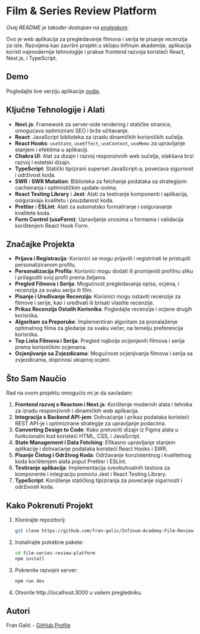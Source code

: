 # Film & Series Review Platform

_Ovaj README je također dostupan na [engleskom](README.md)._

Ovo je web aplikacija za pregledavanje filmova i serija te pisanje recenzija za iste. Razvijena kao završni projekt u sklopu Infinum akademije, aplikacija koristi najmodernije tehnologije i prakse frontend razvoja koristeći React, Next.js, i TypeScript.

## Demo

Pogledajte live verziju aplikacije [ovdje](https://infinum-academy-film-review-app.vercel.app/).

## Ključne Tehnologije i Alati

- **Next.js**: Framework za server-side rendering i statičke stranice, omogućava optimizirani SEO i brže učitavanje.
- **React**: JavaScript biblioteka za izradu dinamičkih korisničkih sučelja.
- **React Hooks**: `useState`, `useEffect`, `useContext`, `useMemo` za upravljanje stanjem i efektima u aplikaciji.
- **Chakra UI**: Alat za dizajn i razvoj responzivnih web sučelja, olakšava brzi razvoj i estetski dizajn.
- **TypeScript**: Statički tipizirani superset JavaScript-a, povećava sigurnost i održivost koda.
- **SWR** i **SWR Mutation**: Biblioteka za fetchanje podataka sa strategijom cacheiranja i optimističkim update-ovima.
- **React Testing Library** i **Jest**: Alati za testiranje komponenti i aplikacija, osiguravaju kvalitetu i pouzdanost koda.
- **Prettier** i **ESLint**: Alati za automatsko formatiranje i osiguravanje kvalitete koda.
- **Form Control (useForm)**: Upravljanje unosima u formama i validacija korištenjem React Hook Form.

## Značajke Projekta

- **Prijava i Registracija**: Korisnici se mogu prijaviti i registrirati te pristupiti personaliziranom profilu.
- **Personalizacija Profila**: Korisnici mogu dodati ili promijeniti profilnu sliku i prilagoditi svoj profil prema željama.
- **Pregled Filmova i Serija**: Mogućnost pregledavanja opisa, ocjena, i recenzija za svaku seriju ili film.
- **Pisanje i Uređivanje Recenzija**: Korisnici mogu ostaviti recenzije za filmove i serije, kao i uređivati ili brisati vlastite recenzije.
- **Prikaz Recenzija Ostalih Korisnika**: Pogledajte recenzije i ocjene drugih korisnika.
- **Algoritam za Preporuke**: Implementiran algoritam za pronalaženje optimalnog filma za gledanje za svaku večer, na temelju preferencija korisnika.
- **Top Lista Filmova i Serija**: Pregled najbolje ocijenjenih filmova i serija prema korisničkim ocjenama.
- **Ocjenjivanje sa Zvjezdicama**: Mogućnost ocjenjivanja filmova i serija sa zvjezdicama, doprinosi ukupnoj ocjeni.

## Što Sam Naučio

Rad na ovom projektu omogućio mi je da savladam:

1. **Frontend razvoj s Reactom i Next.js**: Korištenje modernih alata i tehnika za izradu responzivnih i dinamičkih web aplikacija.
2. **Integracija s Backend API-jem**: Dohvaćanje i prikaz podataka koristeći REST API-je i optimizirane strategije za upravljanje podacima.
3. **Converting Design to Code**: Kako pretvoriti dizajn iz Figma alata u funkcionalni kod koristeći HTML, CSS, i JavaScript.
4. **State Management i Data Fetching**: Efikasno upravljanje stanjem aplikacije i dohvaćanje podataka koristeći React Hooks i SWR.
5. **Pisanje Čistog i Održivog Koda**: Održavanje konzistentnog i kvalitetnog koda korištenjem alata poput Prettier i ESLint.
6. **Testiranje aplikacija**: Implementacija sveobuhvatnih testova za komponente i integraciju pomoću Jest i React Testing Library.
7. **TypeScript**: Korištenje statičkog tipiziranja za povećanje sigurnosti i održivosti koda.

## Kako Pokrenuti Projekt

1. Klonirajte repozitorij:

   ```bash
   git clone https://github.com/fran-galic/Infinum-Academy-Film-Review-App.git
   ```

2. Instalirajte potrebne pakete:

   ```bash
   cd film-series-review-platform
   npm install
   ```

3. Pokrenite razvojni server:

   ```bash
   npm run dev
   ```

4. Otvorite http://localhost:3000 u vašem pregledniku.

## Autori

Fran Galić - [GitHub Profile](https://github.com/fran-galic)

